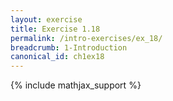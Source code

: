 ```yaml
---
layout: exercise
title: Exercise 1.18
permalink: /intro-exercises/ex_18/
breadcrumb: 1-Introduction
canonical_id: ch1ex18
---
```


{% include mathjax_support %}
